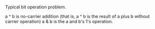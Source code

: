 Typical bit operation problem.

a ^ b is no-carrier addition (that is, a ^ b is the result of a plus b without carrier operation)
a & b is the a and b's 1's operation.

